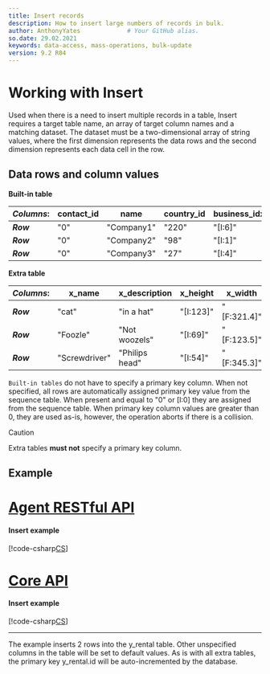 ```yaml
---
title: Insert records
description: How to insert large numbers of records in bulk.
author: AnthonyYates             # Your GitHub alias.
so.date: 29.02.2021
keywords: data-access, mass-operations, bulk-update
version: 9.2 R04
---
```


# Working with Insert

Used when there is a need to insert multiple records in a table, Insert requires a target table name, an array of target column names and a matching dataset. The dataset must be a two-dimensional array of string values, where the first dimension represents the data rows and the second dimension represents each data cell in the row.

## Data rows and column values

**Built-in table**

|*Columns*:|contact_id |name       |country_id|business_idx|category_idx|
|----------|-----------|-----------|----------|------------|------------|
|_**Row**_ |"0"        |"Company1" |"220"     |"[I:6]"     |"[I:3]"     |
|_**Row**_ |"0"        |"Company2" |"98"      |"[I:1]"     |"[I:2]"     |
|_**Row**_ |"0"        |"Company3" |"27"      |"[I:4]"     |"[I:1]"     |

**Extra table**

|*Columns*:|x_name       |x_description |x_height   |x_width    |
|----------|-------------|--------------|-----------|-----------|
|_**Row**_ |"cat"        |"in a hat"    |"[I:123]"  |"[F:321.4]"|
|_**Row**_ |"Foozle"     |"Not woozels" |"[I:69]"   |"[F:123.5]"|
|_**Row**_ |"Screwdriver"|"Philips head"|"[I:54]"   |"[F:345.3]"|

`Built-in tables` do not have to specify a primary key column. When not specified, all rows are automatically assigned primary key value from the sequence table. When present and equal to "0" or [I:0] they are assigned from the sequence table. When primary key column values are greater than 0, they are used as-is, however, the operation aborts if there is a collision.

> [!CAUTION]
> Extra tables **must not** specify a primary key column.

## Example

# [Agent RESTful API](#tab/insert-1)
#### Insert example
[!code-csharp[CS](../includes/mass-operation-insert.cs)]

# [Core API](#tab/insert-2)
#### Insert example
[!code-csharp[CS](../includes/mass-operation-insert-core.cs)]
***

The example inserts 2 rows into the y_rental table. Other unspecified columns in the table will be set to default values. As is with all extra tables, the primary key y_rental.id will be auto-incremented by the database.
